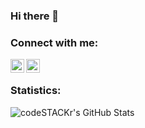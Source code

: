 ### Hi there 👋

### Connect with me:

[<img align="left" alt="elpeanuto | Telegram" width="22px" src="https://user-images.githubusercontent.com/49933115/139837223-bf23d3a9-4638-4e17-994a-ac8678d5f517.png" />][telegram]
[<img align="left" alt="elpeanuto | LinkedIn" width="22px" src="https://cdn-icons-png.flaticon.com/512/174/174857.png" />][linkedin]
<br />

### Statistics:

<img align="left" alt="codeSTACKr's GitHub Stats" src="https://github-readme-stats.vercel.app/api/top-langs/?username=elpeanuto&langs_count=8&layout=compact" />
<br />
<br />
<br />
<br />
<br />
<br />

[telegram]: https://t.me/AndriiDrahuntsov
[linkedin]: https://www.linkedin.com/in/andrii-drahuntsov
